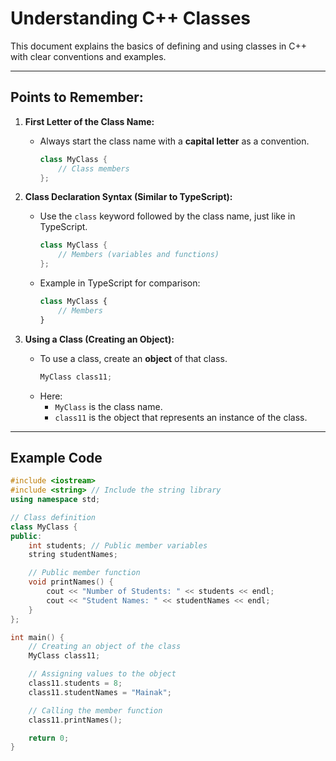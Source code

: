 # Understanding C++ Classes

This document explains the basics of defining and using classes in C++ with clear conventions and examples.

---

## Points to Remember:

1. **First Letter of the Class Name:**

    - Always start the class name with a **capital letter** as a convention.
        ```cpp
        class MyClass {
            // Class members
        };
        ```

2. **Class Declaration Syntax (Similar to TypeScript):**

    - Use the `class` keyword followed by the class name, just like in TypeScript.
        ```cpp
        class MyClass {
            // Members (variables and functions)
        };
        ```
    - Example in TypeScript for comparison:
        ```typescript
        class MyClass {
            // Members
        }
        ```

3. **Using a Class (Creating an Object):**
    - To use a class, create an **object** of that class.
        ```cpp
        MyClass class11;
        ```
    - Here:
        - `MyClass` is the class name.
        - `class11` is the object that represents an instance of the class.

---

## Example Code

```cpp
#include <iostream>
#include <string> // Include the string library
using namespace std;

// Class definition
class MyClass {
public:
    int students; // Public member variables
    string studentNames;

    // Public member function
    void printNames() {
        cout << "Number of Students: " << students << endl;
        cout << "Student Names: " << studentNames << endl;
    }
};

int main() {
    // Creating an object of the class
    MyClass class11;

    // Assigning values to the object
    class11.students = 8;
    class11.studentNames = "Mainak";

    // Calling the member function
    class11.printNames();

    return 0;
}
```

